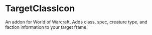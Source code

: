 # TargetClassIcon

An addon for World of Warcraft. Adds class, spec, creature type, and faction information to your target frame.
